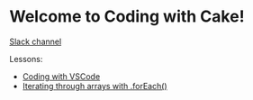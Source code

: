 # Welcome to Coding with Cake!

[Slack channel](https://find-a-doc.slack.com/archives/C06MJSUSCTY)

Lessons:

- [Coding with VSCode](./lessons/vs-code.md)
- [Iterating through arrays with .forEach()](./lessons/for-each.md)
